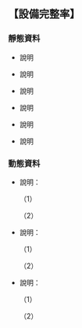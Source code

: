## 【設備完整率】


### 靜態資料



-  說明

     

-  說明

     

-  說明

     

-  說明

     

-  說明

     
     
-  說明

      


### 動態資料

      
-  說明：

     （1）	

     （2）	
      
      
      
-  說明：

     （1）	

     （2）	
     

-  說明：

     （1）	

     （2）	
     
   

